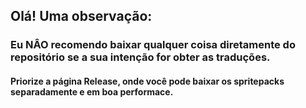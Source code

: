  ## Olá! Uma observação:

 ### Eu NÂO recomendo baixar qualquer coisa diretamente do repositório se a sua intenção for obter as traduções.
 #### Priorize a página Release, onde você pode baixar os spritepacks separadamente e em boa performace.
